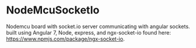# NodeMcuSocketIo
Nodemcu board with socket.io server communicating with angular sockets.
built using Angular 7, Node, express, and ngx-socket-io found here: https://www.npmjs.com/package/ngx-socket-io.
